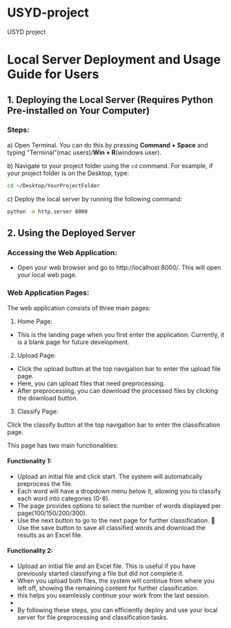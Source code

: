 # USYD-project
USYD project 


# Local Server Deployment and Usage Guide for Users

## 1. Deploying the Local Server (Requires Python Pre-installed on Your Computer)

### Steps:

a) Open Terminal. You can do this by pressing **Command + Space** and typing "Terminal"(mac users)/**Win + R**(windows user).

b) Navigate to your project folder using the `cd` command. For example, if your project folder is on the Desktop, type:

```bash
cd ~/Desktop/YourProjectFolder
```

c) Deploy the local server by running the following command:

```bash
python -m http.server 8000
```

## 2. Using the Deployed Server

### Accessing the Web Application:
- Open your web browser and go to http://localhost:8000/. This will open your local web page.

### Web Application Pages:

The web application consists of three main pages:
1. Home Page:
- This is the landing page when you first enter the application. Currently, it is a blank page for
future development.
2. Upload Page:
- Click the upload button at the top navigation bar to enter the upload file page.
- Here, you can upload files that need preprocessing.
- After preprocessing, you can download the processed files by clicking the download button.
3. Classify Page:
  
Click the classify button at the top navigation bar to enter the classification page.

This page has two main functionalities:
#### Functionality 1:
- Upload an initial file and click start. The system will automatically preprocess the file.
- Each word will have a dropdown menu below it, allowing you to classify each word into categories (0-8).
- The page provides options to select the number of words displayed per page(100/150/200/300).
- Use the next button to go to the next page for further classification.  Use the save button to save all classified words and download the results as an Excel file.

#### Functionality 2:
- Upload an initial file and an Excel file. This is useful if you have previously started classifying a file but did not complete it.
- When you upload both files, the system will continue from where you left off, showing the remaining content for further classification.
- this helps you seamlessly continue your work from the last session.
-
- By following these steps, you can efficiently deploy and use your local server for file preprocessing and classification tasks.
